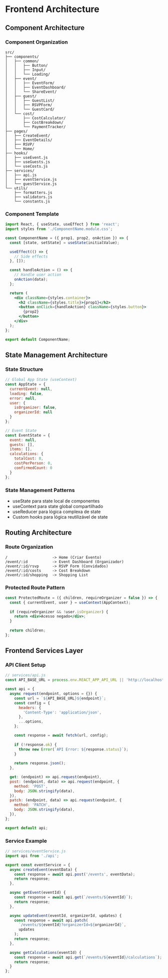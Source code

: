 # Frontend Architecture

## Component Architecture

### Component Organization

```
src/
├── components/
│   ├── common/
│   │   ├── Button/
│   │   ├── Input/
│   │   └── Loading/
│   ├── event/
│   │   ├── EventForm/
│   │   ├── EventDashboard/
│   │   └── ShareEvent/
│   ├── guest/
│   │   ├── GuestList/
│   │   ├── RSVPForm/
│   │   └── GuestCard/
│   └── cost/
│       ├── CostCalculator/
│       ├── CostBreakdown/
│       └── PaymentTracker/
├── pages/
│   ├── CreateEvent/
│   ├── EventDetails/
│   ├── RSVP/
│   └── Home/
├── hooks/
│   ├── useEvent.js
│   ├── useGuests.js
│   └── useCosts.js
├── services/
│   ├── api.js
│   ├── eventService.js
│   └── guestService.js
└── utils/
    ├── formatters.js
    ├── validators.js
    └── constants.js
```

### Component Template

```jsx
import React, { useState, useEffect } from 'react';
import styles from './ComponentName.module.css';

const ComponentName = ({ prop1, prop2, onAction }) => {
  const [state, setState] = useState(initialValue);

  useEffect(() => {
    // Side effects
  }, []);

  const handleAction = () => {
    // Handle user action
    onAction(data);
  };

  return (
    <div className={styles.container}>
      <h2 className={styles.title}>{prop1}</h2>
      <button onClick={handleAction} className={styles.button}>
        {prop2}
      </button>
    </div>
  );
};

export default ComponentName;
```

## State Management Architecture

### State Structure

```javascript
// Global App State (useContext)
const AppState = {
  currentEvent: null,
  loading: false,
  error: null,
  user: {
    isOrganizer: false,
    organizerId: null
  }
};

// Event State
const EventState = {
  event: null,
  guests: [],
  items: [],
  calculations: {
    totalCost: 0,
    costPerPerson: 0,
    confirmedCount: 0
  }
};
```

### State Management Patterns

- useState para state local de componentes
- useContext para state global compartilhado
- useReducer para lógica complexa de state
- Custom hooks para lógica reutilizável de state

## Routing Architecture

### Route Organization

```
/                    -> Home (Criar Evento)
/event/:id           -> Event Dashboard (Organizador)
/event/:id/rsvp      -> RSVP Form (Convidados)
/event/:id/costs     -> Cost Breakdown
/event/:id/shopping  -> Shopping List
```

### Protected Route Pattern

```jsx
const ProtectedRoute = ({ children, requireOrganizer = false }) => {
  const { currentEvent, user } = useContext(AppContext);
  
  if (requireOrganizer && !user.isOrganizer) {
    return <div>Acesso negado</div>;
  }
  
  return children;
};
```

## Frontend Services Layer

### API Client Setup

```javascript
// services/api.js
const API_BASE_URL = process.env.REACT_APP_API_URL || 'http://localhost:3001';

const api = {
  async request(endpoint, options = {}) {
    const url = `${API_BASE_URL}${endpoint}`;
    const config = {
      headers: {
        'Content-Type': 'application/json',
      },
      ...options,
    };

    const response = await fetch(url, config);
    
    if (!response.ok) {
      throw new Error(`API Error: ${response.status}`);
    }
    
    return response.json();
  },

  get: (endpoint) => api.request(endpoint),
  post: (endpoint, data) => api.request(endpoint, {
    method: 'POST',
    body: JSON.stringify(data),
  }),
  patch: (endpoint, data) => api.request(endpoint, {
    method: 'PATCH',
    body: JSON.stringify(data),
  }),
};

export default api;
```

### Service Example

```javascript
// services/eventService.js
import api from './api';

export const eventService = {
  async createEvent(eventData) {
    const response = await api.post('/events', eventData);
    return response;
  },

  async getEvent(eventId) {
    const response = await api.get(`/events/${eventId}`);
    return response;
  },

  async updateEvent(eventId, organizerId, updates) {
    const response = await api.patch(
      `/events/${eventId}?organizerId=${organizerId}`, 
      updates
    );
    return response;
  },

  async getCalculations(eventId) {
    const response = await api.get(`/events/${eventId}/calculations`);
    return response;
  }
};
```
